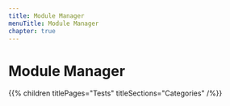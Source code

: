 ```yaml
---
title: Module Manager
menuTitle: Module Manager
chapter: true
---
```


# Module Manager

{{% children titlePages="Tests" titleSections="Categories" /%}}
